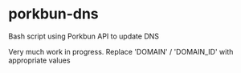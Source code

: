 # porkbun-dns
Bash script using Porkbun API to update DNS

Very much work in progress.
Replace 'DOMAIN' / 'DOMAIN_ID' with appropriate values
